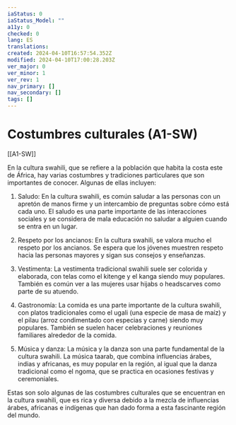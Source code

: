 ```yaml
---
iaStatus: 0
iaStatus_Model: ""
a11y: 0
checked: 0
lang: ES
translations: 
created: 2024-04-10T16:57:54.352Z
modified: 2024-04-10T17:00:28.203Z
ver_major: 0
ver_minor: 1
ver_rev: 1
nav_primary: []
nav_secondary: []
tags: []
---
```

# Costumbres culturales (A1-SW)

[[A1-SW]]

En la cultura swahili, que se refiere a la población que habita la costa este de África, hay varias costumbres y tradiciones particulares que son importantes de conocer. Algunas de ellas incluyen:

1. Saludo: En la cultura swahili, es común saludar a las personas con un apretón de manos firme y un intercambio de preguntas sobre cómo está cada uno. El saludo es una parte importante de las interacciones sociales y se considera de mala educación no saludar a alguien cuando se entra en un lugar.

2. Respeto por los ancianos: En la cultura swahili, se valora mucho el respeto por los ancianos. Se espera que los jóvenes muestren respeto hacia las personas mayores y sigan sus consejos y enseñanzas.

3. Vestimenta: La vestimenta tradicional swahili suele ser colorida y elaborada, con telas como el kitenge y el kanga siendo muy populares. También es común ver a las mujeres usar hijabs o headscarves como parte de su atuendo.

4. Gastronomía: La comida es una parte importante de la cultura swahili, con platos tradicionales como el ugali (una especie de masa de maíz) y el pilau (arroz condimentado con especias y carne) siendo muy populares. También se suelen hacer celebraciones y reuniones familiares alrededor de la comida.

5. Música y danza: La música y la danza son una parte fundamental de la cultura swahili. La música taarab, que combina influencias árabes, indias y africanas, es muy popular en la región, al igual que la danza tradicional como el ngoma, que se practica en ocasiones festivas y ceremoniales.

Estas son solo algunas de las costumbres culturales que se encuentran en la cultura swahili, que es rica y diversa debido a la mezcla de influencias árabes, africanas e indígenas que han dado forma a esta fascinante región del mundo.
